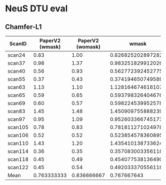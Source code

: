 # NeuS DTU eval

## Chamfer-L1

| ScanID  | PaperV2 (wmask) | PaperV2 (womask) | wmask              | womask_sphere      | womask_large_roi    |
| ------- | --------------- | ---------------- | ------------------ | ------------------ | ------------------- |
| scan24  | 0.83            | 1.00             | 0.8268252028972825 | 1.5871957728910668 | 0.8676999217455559  |
| scan37  | 0.98            | 1.37             | 0.9832518299120268 | 1.9830655965467263 | 2.0485190046840818  |
| scan40  | 0.56            | 0.93             | 0.562772392452775  | 1.4431647672973094 | 1.0730655518647523  |
| scan55  | 0.37            | 0.43             | 0.3741946507495899 | 0.9498976632781759 | 0.47892866740203355 |
| scan63  | 1.13            | 1.10             | 1.1281646746161074 | 1.8225681185569729 | 1.4297442910084301  |
| scan65  | 0.59            | 0.65             | 0.5937983264046764 | 0.7413054258776062 | 0.6733782884920134  |
| scan69  | 0.60            | 0.57             | 0.5982245399525781 | 0.63910022219611   | 0.6563485130938995  |
| scan83  | 1.45            | 1.48             | 1.4509097558882398 | 1.6298722552147762 | 0.9621067990232159  |
| scan97  | 0.95            | 1.09             | 0.9526033667451738 | 1.2979166052083957 | 1.038871080468127   |
| scan105 | 0.78            | 0.83             | 0.7818112710249787 | 1.4097121380527655 | 1.0623988480382247  |
| scan106 | 0.52            | 0.52             | 0.5238545783608954 | 0.5889819384332271 | 0.569436117701728   |
| scan110 | 1.43            | 1.20             | 1.4354101387336249 | 1.3313130644922118 | 1.4756547660331398  |
| scan114 | 0.36            | 0.35             | 0.3570830033561182 | 0.4415662932098269 | 0.45464775861943535 |
| scan118 | 0.45            | 0.49             | 0.4540775381364907 | 0.5116345167374802 | 0.6467509744598422  |
| scan122 | 0.45            | 0.54             | 0.4920333705561181 | 0.5379773404566739 | 0.6190597642910873  |
| Mean    | 0.763333333     | 0.836666667      | 0.767667643        | 1.127684781        | 0.937107356         |
